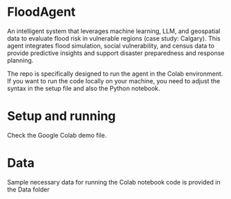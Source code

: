 # FloodAgent
An intelligent system that leverages machine learning, LLM, and geospatial data to evaluate flood risk in vulnerable regions (case study: Calgary). This agent integrates flood simulation, social vulnerability, and census data to provide predictive insights and support disaster preparedness and response planning.


The repo is specifically designed to run the agent in the Colab environment. If you want to run the code locally on your machine, you need to adjust the syntax in the setup file and also the Python notebook.

# Setup and running
Check the Google Colab demo file.

# Data
Sample necessary data for running the Colab notebook code is provided in the Data folder

